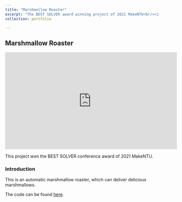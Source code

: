 ```yaml
---
title: "Marshmallow Roaster"
excerpt: "The BEST SOLVER award winning project of 2021 MakeNTU<br/><iframe width="560" height="315" src="https://www.youtube.com/embed/BYy9Rd_AWzQ" frameborder="0" allow="accelerometer; autoplay; clipboard-write; encrypted-media; gyroscope; picture-in-picture" allowfullscreen></iframe>"
collection: portfolio

---
```


## Marshmallow Roaster

<iframe width="560" height="315" src="https://www.youtube.com/embed/BYy9Rd_AWzQ" frameborder="0" allow="accelerometer; autoplay; clipboard-write; encrypted-media; gyroscope; picture-in-picture" allowfullscreen></iframe>

This project won the BEST SOLVER conference award of 2021 MakeNTU.

### Introduction

This is an automatic marshmallow roaster, which can deliver delicious marshmallows.

The code can be found [here](https://github.com/MakeNTU/2021_team08_.git).
